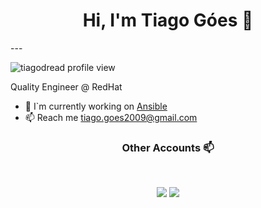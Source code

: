 <h1 align="center">Hi, I'm Tiago Góes 👋</h1>
---

<p align="left"> <img src="https://komarev.com/ghpvc/?username=tiagodread" alt="tiagodread profile view" /> </p>


Quality Engineer @ RedHat

- 🏢 I`m currently working on [Ansible](https://www.ansible.com/)
- 📫 Reach me [tiago.goes2009@gmail.com](mailto:tiago.goes2009@gmail.com)


<h3 align="center"> Other Accounts 📫 </h3>
<br />
<p align="center">
<a href="https://www.linkedin.com/in/tiagogs/"><img src="https://img.shields.io/badge/linkedin-%230077B5.svg?&style=for-the-badge&logo=linkedin&logoColor=white"/></a>
<a href="https://www.instagram.com/tiagodread/"><img src="https://img.shields.io/badge/instagram-%23E4405F.svg?&style=for-the-badge&logo=instagram&logoColor=white"/></a>
